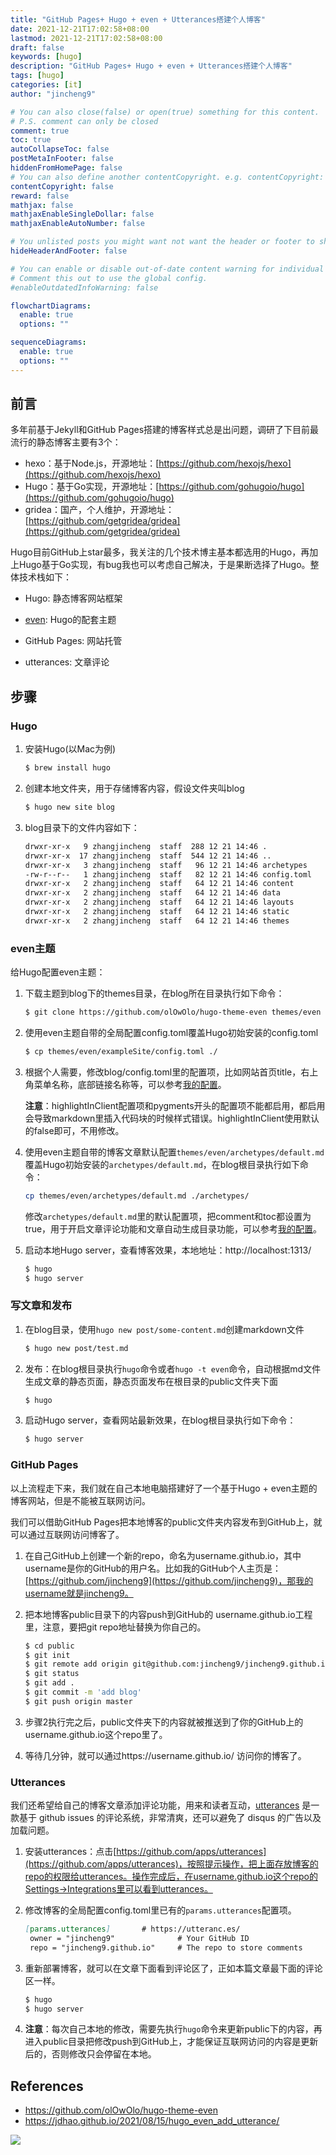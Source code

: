 ```yaml
---
title: "GitHub Pages+ Hugo + even + Utterances搭建个人博客"
date: 2021-12-21T17:02:58+08:00
lastmod: 2021-12-21T17:02:58+08:00
draft: false
keywords: [hugo]
description: "GitHub Pages+ Hugo + even + Utterances搭建个人博客"
tags: [hugo]
categories: [it]
author: "jincheng9"

# You can also close(false) or open(true) something for this content.
# P.S. comment can only be closed
comment: true
toc: true
autoCollapseToc: false
postMetaInFooter: false
hiddenFromHomePage: false
# You can also define another contentCopyright. e.g. contentCopyright: "This is another copyright."
contentCopyright: false
reward: false
mathjax: false
mathjaxEnableSingleDollar: false
mathjaxEnableAutoNumber: false

# You unlisted posts you might want not want the header or footer to show
hideHeaderAndFooter: false

# You can enable or disable out-of-date content warning for individual post.
# Comment this out to use the global config.
#enableOutdatedInfoWarning: false

flowchartDiagrams:
  enable: true
  options: ""

sequenceDiagrams: 
  enable: true
  options: ""
---
```


## 前言

多年前基于Jekyll和GitHub Pages搭建的博客样式总是出问题，调研了下目前最流行的静态博客主要有3个：

* hexo：基于Node.js，开源地址：[https://github.com/hexojs/hexo](https://github.com/hexojs/hexo)
* Hugo：基于Go实现，开源地址：[https://github.com/gohugoio/hugo](https://github.com/gohugoio/hugo)
* gridea：国产，个人维护，开源地址：[https://github.com/getgridea/gridea](https://github.com/getgridea/gridea)

Hugo目前GitHub上star最多，我关注的几个技术博主基本都选用的Hugo，再加上Hugo基于Go实现，有bug我也可以考虑自己解决，于是果断选择了Hugo。整体技术栈如下：

* Hugo: 静态博客网站框架

* [even](https://github.com/olOwOlo/hugo-theme-even): Hugo的配套主题 
* GitHub Pages: 网站托管
* utterances: 文章评论

## 步骤

### Hugo

1. 安装Hugo(以Mac为例)

   ```bash
   $ brew install hugo
   ```

2. 创建本地文件夹，用于存储博客内容，假设文件夹叫blog

   ```bash
   $ hugo new site blog
   ```

3. blog目录下的文件内容如下：

   ```markdown
   drwxr-xr-x   9 zhangjincheng  staff  288 12 21 14:46 .
   drwxr-xr-x  17 zhangjincheng  staff  544 12 21 14:46 ..
   drwxr-xr-x   3 zhangjincheng  staff   96 12 21 14:46 archetypes
   -rw-r--r--   1 zhangjincheng  staff   82 12 21 14:46 config.toml
   drwxr-xr-x   2 zhangjincheng  staff   64 12 21 14:46 content
   drwxr-xr-x   2 zhangjincheng  staff   64 12 21 14:46 data
   drwxr-xr-x   2 zhangjincheng  staff   64 12 21 14:46 layouts
   drwxr-xr-x   2 zhangjincheng  staff   64 12 21 14:46 static
   drwxr-xr-x   2 zhangjincheng  staff   64 12 21 14:46 themes
   ```

### even主题

给Hugo配置even主题：

1. 下载主题到blog下的themes目录，在blog所在目录执行如下命令：

   ```bash
   $ git clone https://github.com/olOwOlo/hugo-theme-even themes/even
   ```

2. 使用even主题自带的全局配置config.toml覆盖Hugo初始安装的config.toml

   ```bash
   $ cp themes/even/exampleSite/config.toml ./
   ```

3. 根据个人需要，修改blog/config.toml里的配置项，比如网站首页title，右上角菜单名称，底部链接名称等，可以参考[我的配置](https://github.com/jincheng9/blog)。

   **注意**：highlightInClient配置项和pygments开头的配置项不能都启用，都启用会导致markdown里插入代码块的时候样式错误。highlightInClient使用默认的false即可，不用修改。

4. 使用even主题自带的博客文章默认配置`themes/even/archetypes/default.md`覆盖Hugo初始安装的`archetypes/default.md`，在blog根目录执行如下命令：

   ```bash
   cp themes/even/archetypes/default.md ./archetypes/
   ```

   修改`archetypes/default.md`里的默认配置项，把comment和toc都设置为true，用于开启文章评论功能和文章自动生成目录功能，可以参考[我的配置](https://github.com/jincheng9/blog)。

5. 启动本地Hugo server，查看博客效果，本地地址：http://localhost:1313/

   ```bash
   $ hugo
   $ hugo server
   ```



### 写文章和发布

1. 在blog目录，使用`hugo new post/some-content.md`创建markdown文件

   ```bash
   $ hugo new post/test.md
   ```

2. 发布：在blog根目录执行`hugo`命令或者`hugo -t even`命令，自动根据md文件生成文章的静态页面，静态页面发布在根目录的public文件夹下面

   ```bash
   $ hugo
   ```

3. 启动Hugo server，查看网站最新效果，在blog根目录执行如下命令：

   ```bash
   $ hugo server
   ```

   

### GitHub Pages

以上流程走下来，我们就在自己本地电脑搭建好了一个基于Hugo + even主题的博客网站，但是不能被互联网访问。

我们可以借助GitHub Pages把本地博客的public文件夹内容发布到GitHub上，就可以通过互联网访问博客了。

1. 在自己GitHub上创建一个新的repo，命名为username.github.io，其中username是你的GitHub的用户名。比如我的GitHub个人主页是：[https://github.com/jincheng9](https://github.com/jincheng9)，那我的username就是jincheng9。

2. 把本地博客public目录下的内容push到GitHub的 username.github.io工程里，注意，要把git repo地址替换为你自己的。

   ```bash
   $ cd public
   $ git init
   $ git remote add origin git@github.com:jincheng9/jincheng9.github.io.git 
   $ git status
   $ git add .
   $ git commit -m 'add blog'
   $ git push origin master
   ```

3. 步骤2执行完之后，public文件夹下的内容就被推送到了你的GitHub上的username.github.io这个repo里了。

4. 等待几分钟，就可以通过https://username.github.io/ 访问你的博客了。

   

### Utterances

我们还希望给自己的博客文章添加评论功能，用来和读者互动，[utterances](https://utteranc.es/) 是一款基于 github issues 的评论系统，非常清爽，还可以避免了 disqus 的广告以及加载问题。

1. 安装utterances：点击[https://github.com/apps/utterances](https://github.com/apps/utterances)，按照提示操作，把上面存放博客的repo的权限给utterances。操作完成后，在username.github.io这个repo的Settings->Integrations里可以看到utterances。

2. 修改博客的全局配置config.toml里已有的`params.utterances`配置项。

   ```markdown
   [params.utterances]       # https://utteranc.es/
   	owner = "jincheng9"              # Your GitHub ID
   	repo = "jincheng9.github.io"     # The repo to store comments
   ```

3. 重新部署博客，就可以在文章下面看到评论区了，正如本篇文章最下面的评论区一样。

   ```bash
   $ hugo
   $ hugo server
   ```

4. **注意**：每次自己本地的修改，需要先执行`hugo`命令来更新public下的内容，再进入public目录把修改push到GitHub上，才能保证互联网访问的内容是更新后的，否则修改只会停留在本地。

   

## References

* https://github.com/olOwOlo/hugo-theme-even
* https://jdhao.github.io/2021/08/15/hugo_even_add_utterance/

![](/img/wechat.png)

